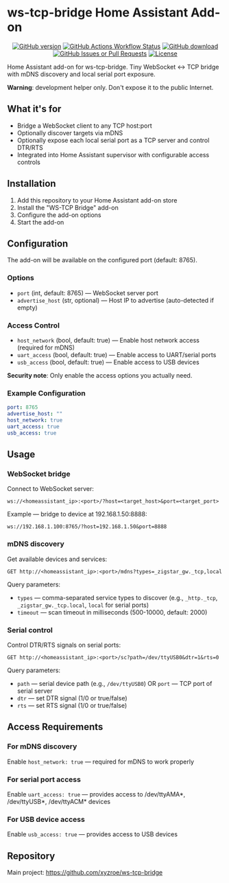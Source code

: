# ws-tcp-bridge Home Assistant Add-on

<div align="center"> 
<a href="https://github.com/xyzroe/ws-tcp-bridge/releases"><img src="https://img.shields.io/github/release/xyzroe/ws-tcp-bridge.svg" alt="GitHub version"></img></a>
<a href="https://github.com/xyzroe/ws-tcp-bridge/actions/workflows/build-binaries.yml"><img src="https://img.shields.io/github/actions/workflow/status/xyzroe/ws-tcp-bridge/build-binaries.yml" alt="GitHub Actions Workflow Status"></img></a>
<a href="https://github.com/xyzroe/ws-tcp-bridge/releases/latest"><img src="https://img.shields.io/github/downloads/xyzroe/ws-tcp-bridge/total.svg" alt="GitHub download"></img></a>
<a href="https://github.com/xyzroe/ws-tcp-bridge/issues"><img src="https://img.shields.io/github/issues/xyzroe/ws-tcp-bridge" alt="GitHub Issues or Pull Requests"></img></a>
<a href="https://github.com/xyzroe/ws-tcp-bridge/blob/main/LICENSE"><img src="https://img.shields.io/github/license/xyzroe/ws-tcp-bridge.svg" alt="License"></img></a>
</div>

Home Assistant add-on for ws-tcp-bridge. Tiny WebSocket ↔ TCP bridge with mDNS discovery and local serial port exposure.

**Warning**: development helper only. Don't expose it to the public Internet.

## What it's for

- Bridge a WebSocket client to any TCP host:port
- Optionally discover targets via mDNS
- Optionally expose each local serial port as a TCP server and control DTR/RTS
- Integrated into Home Assistant supervisor with configurable access controls

## Installation

1. Add this repository to your Home Assistant add-on store
2. Install the "WS-TCP Bridge" add-on
3. Configure the add-on options
4. Start the add-on

## Configuration

The add-on will be available on the configured port (default: 8765).

### Options

- `port` (int, default: 8765) — WebSocket server port
- `advertise_host` (str, optional) — Host IP to advertise (auto-detected if empty)

### Access Control

- `host_network` (bool, default: true) — Enable host network access (required for mDNS)
- `uart_access` (bool, default: true) — Enable access to UART/serial ports
- `usb_access` (bool, default: true) — Enable access to USB devices

**Security note**: Only enable the access options you actually need.

### Example Configuration

```yaml
port: 8765
advertise_host: ""
host_network: true
uart_access: true
usb_access: true
```

## Usage

### WebSocket bridge

Connect to WebSocket server:

```
ws://<homeassistant_ip>:<port>/?host=<target_host>&port=<target_port>
```

Example — bridge to device at 192.168.1.50:8888:

```
ws://192.168.1.100:8765/?host=192.168.1.50&port=8888
```

### mDNS discovery

Get available devices and services:

```
GET http://<homeassistant_ip>:<port>/mdns?types=_zigstar_gw._tcp,local
```

Query parameters:

- `types` — comma-separated service types to discover (e.g., `_http._tcp`, `_zigstar_gw._tcp.local`, `local` for serial ports)
- `timeout` — scan timeout in milliseconds (500-10000, default: 2000)

### Serial control

Control DTR/RTS signals on serial ports:

```
GET http://<homeassistant_ip>:<port>/sc?path=/dev/ttyUSB0&dtr=1&rts=0
```

Query parameters:

- `path` — serial device path (e.g., `/dev/ttyUSB0`) OR `port` — TCP port of serial server
- `dtr` — set DTR signal (1/0 or true/false)
- `rts` — set RTS signal (1/0 or true/false)

## Access Requirements

### For mDNS discovery

Enable `host_network: true` — required for mDNS to work properly

### For serial port access

Enable `uart_access: true` — provides access to /dev/ttyAMA*, /dev/ttyUSB*, /dev/ttyACM\* devices

### For USB device access

Enable `usb_access: true` — provides access to USB devices

## Repository

Main project: https://github.com/xyzroe/ws-tcp-bridge
